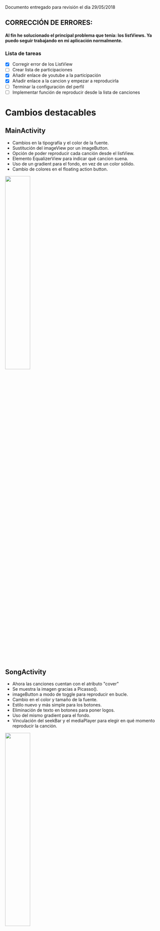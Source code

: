 Documento entregado para revisión el día 29/05/2018
## CORRECCIÓN DE ERRORES:

#### Al fin he solucionado el principal problema que tenía: los listViews. Ya puedo seguir trabajando en mi aplicación normalmente.

### Lista de tareas

- [X] Corregir error de los ListView 
- [ ] Crear lista de participaciones
- [X] Añadir enlace de youtube a la participación
- [X] Añadir enlace a la cancion y empezar a reproducirla
- [ ] Terminar la configuración del perfil
- [ ] Implementar función de reproducir desde la lista de canciones

# Cambios destacables

## MainActivity

- Cambios en la tipografía y el color de la fuente.
- Sustitución del imageView por un imageButton.
- Opción de poder reproducir cada canción desde el listView.
- Elemento EqualizerView para indicar qué cancion suena.
- Uso de un gradient para el fondo, en vez de un color sólido.
- Cambio de colores en el floating action button.


<img src="https://i.imgur.com/k6VXxUM.png" width="40%">


## SongActivity

- Ahora las canciones cuentan con el atributo "cover"
- Se muestra la imagen gracias a Picasso().
- imageButton a modo de toggle para reproducir en bucle.
- Cambio en el color y tamaño de la fuente.
- Estilo nuevo y más simple para los botones.
- Eliminación de texto en botones para poner logos.
- Uso del mismo gradient para el fondo.
- Vinculación del seekBar y el mediaPlayer para elegir en qué momento reproducir la canción.


<img src="https://i.imgur.com/KgrMD4r.png" width="40%">


# Otros cambios

- Obtención de un dominio con base de datos para poder acceder a todas mis tablas sin la necesidad de trabajar en localhost. <a href="http://hyperbruh.000webhostapp.com/">HYPERBRUH</a>